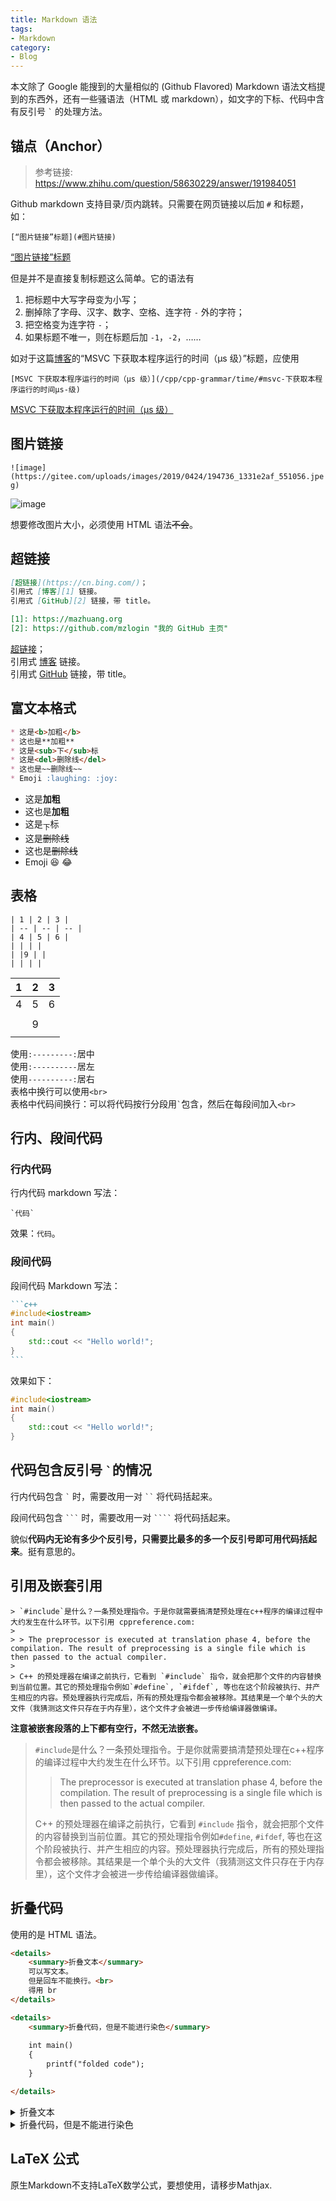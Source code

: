 ```yaml
---
title: Markdown 语法
tags: 
- Markdown
category: 
- Blog
---
```


本文除了 Google 能搜到的大量相似的 (Github Flavored) Markdown 语法文档提到的东西外，还有一些骚语法（HTML 或 markdown），如文字的下标、代码中含有反引号 `` ` `` 的处理方法。

## 锚点（Anchor）

> 参考链接: https://www.zhihu.com/question/58630229/answer/191984051

Github markdown 支持目录/页内跳转。只需要在网页链接以后加 `#` 和标题，如：

`[“图片链接”标题](#图片链接)`

[“图片链接”标题](#图片链接)

但是并不是直接复制标题这么简单。它的语法有

1. 把标题中大写字母变为小写；
2. 删掉除了字母、汉字、数字、空格、连字符 `-` 外的字符；
3. 把空格变为连字符 `-`；
4. 如果标题不唯一，则在标题后加 `-1`，`-2`，……

如对于这篇[博客](/Cpp/Cpp-Grammar/time)的“MSVC 下获取本程序运行的时间（μs 级）”标题，应使用

`[MSVC 下获取本程序运行的时间（μs 级）](/cpp/cpp-grammar/time/#msvc-下获取本程序运行的时间μs-级)`

[MSVC 下获取本程序运行的时间（μs 级）](/cpp/cpp-grammar/time/#msvc-下获取本程序运行的时间μs-级)

## 图片链接

`![image](https://gitee.com/uploads/images/2019/0424/194736_1331e2af_551056.jpeg)`

![image](https://gitee.com/uploads/images/2019/0424/194736_1331e2af_551056.jpeg)

想要修改图片大小，必须使用 HTML 语法~~不会~~。

## 超链接

```markdown
[超链接](https://cn.bing.com/)；
引用式 [博客][1] 链接。
引用式 [GitHub][2] 链接，带 title。

[1]: https://mazhuang.org
[2]: https://github.com/mzlogin "我的 GitHub 主页"
```

[超链接](https://cn.bing.com/)；  
引用式 [博客][1] 链接。  
引用式 [GitHub][2] 链接，带 title。

[1]: https://mazhuang.org
[2]: https://github.com/mzlogin "我的 GitHub 主页"

## 富文本格式

```markdown
* 这是<b>加粗</b>
* 这也是**加粗**
* 这是<sub>下</sub>标
* 这是<del>删除线</del>
* 这也是~~删除线~~
* Emoji :laughing: :joy:
```

* 这是<b>加粗</b>
* 这也是**加粗**
* 这是<sub>下</sub>标
* 这是<del>删除线</del>
* 这也是~~删除线~~
* Emoji :laughing: :joy:

## 表格

```
| 1 | 2 | 3 |
| -- | -- | -- |
| 4 | 5 | 6 |
| | | |
| |9 | |
| | | |
```

| 1 | 2 | 3 |
|-|-|-|
| 4 | 5 | 6 |
| | | |
| |9 | |
| | | |

使用`:---------:`居中  
使用`:----------`居左  
使用`----------:`居右  
表格中换行可以使用`<br>`  
表格中代码间换行：可以将代码按行分段用`` ` ``包含，然后在每段间加入`<br>`

## 行内、段间代码

### 行内代码

行内代码 markdown 写法：

```
`代码`
```

效果：`代码`。

### 段间代码

段间代码 Markdown 写法：

````markdown
```c++
#include<iostream>
int main()
{
    std::cout << "Hello world!";
}
```
````

效果如下：

```c++
#include<iostream>
int main()
{
    std::cout << "Hello world!";
}
```

## 代码包含反引号 `` ` ``的情况

行内代码包含 `` ` `` 时，需要改用一对 ``` `` ``` 将代码括起来。

段间代码包含 `` ``` `` 时，需要改用一对 ````` ```` ````` 将代码括起来。

貌似**代码内无论有多少个反引号，只需要比最多的多一个反引号即可用代码括起来**。挺有意思的。

## 引用及嵌套引用

```
> `#include`是什么？一条预处理指令。于是你就需要搞清楚预处理在c++程序的编译过程中大约发生在什么环节。以下引用 cppreference.com:  
>
> > The preprocessor is executed at translation phase 4, before the compilation. The result of preprocessing is a single file which is then passed to the actual compiler.  
>
> C++ 的预处理器在编译之前执行，它看到 `#include` 指令，就会把那个文件的内容替换到当前位置。其它的预处理指令例如`#define`, `#ifdef`, 等也在这个阶段被执行、并产生相应的内容。预处理器执行完成后，所有的预处理指令都会被移除。其结果是一个单个头的大文件（我猜测这文件只存在于内存里），这个文件才会被进一步传给编译器做编译。
```

**注意被嵌套段落的上下都有空行，不然无法嵌套。**

> `#include`是什么？一条预处理指令。于是你就需要搞清楚预处理在c++程序的编译过程中大约发生在什么环节。以下引用 cppreference.com:  
>
> > The preprocessor is executed at translation phase 4, before the compilation. The result of preprocessing is a single file which is then passed to the actual compiler.  
>
> C++ 的预处理器在编译之前执行，它看到 `#include` 指令，就会把那个文件的内容替换到当前位置。其它的预处理指令例如`#define`, `#ifdef`, 等也在这个阶段被执行、并产生相应的内容。预处理器执行完成后，所有的预处理指令都会被移除。其结果是一个单个头的大文件（我猜测这文件只存在于内存里），这个文件才会被进一步传给编译器做编译。

## 折叠代码

使用的是 HTML 语法。

```html
<details>
    <summary>折叠文本</summary>
    可以写文本。
    但是回车不能换行。<br>
    得用 br
</details>

<details>
    <summary>折叠代码，但是不能进行染色</summary>
    
    int main()
    {
        printf("folded code");
    }

</details>
```

<details>
    <summary>折叠文本</summary>
    可以写文本。
    但是回车不能换行。<br>
    得用 br
</details>

<details>
    <summary>折叠代码，但是不能进行染色</summary>
    
    int main()
    {
        printf("folded code");
    }

</details>

## LaTeX 公式

原生Markdown不支持LaTeX数学公式，要想使用，请移步Mathjax.